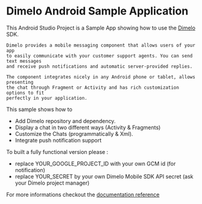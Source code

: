 Dimelo Android Sample Application
==========

This Android Studio Project is a Sample App showing how to use the [Dimelo](http://www.dimelo.com) SDK.

	Dimelo provides a mobile messaging component that allows users of your app
	to easily communicate with your customer support agents. You can send text messages 
	and receive push notifications and automatic server-provided replies.

	The component integrates nicely in any Android phone or tablet, allows presenting
	the chat through Fragment or Activity and has rich customization options to fit
	perfectly in your application.


This sample shows how to
- Add Dimelo repository and dependency.
- Display a chat in two different ways (Activity & Fragments)
- Customize the Chats (programmatically & Xml).
- Integrate push notification support

To built a fully functional version please :
 - replace YOUR_GOOGLE_PROJECT_ID with your own GCM id (for notification)
 - replace YOUR_SECRET by your own Dimelo Mobile SDK API secret (ask your
   Dimelo project manager)

For more informations checkout the
[documentation reference](http://mobile-messaging.dimelo.com)
